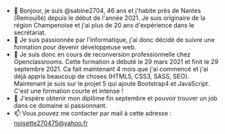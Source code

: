 - 👋 Bonjour, je suis @sabine2704, 46 ans et j'habite près de Nantes (Remouillé) depuis le début de l'année 2021.
Je suis originaire de la région Champenoise et j'ai plus de 20 ans d'expérience dans le secrétariat.  
- 👀 Je suis passionnée par l'informatique, j'ai donc décidé de suivre une formation pour devenir développeuse web. 
- 🌱 Je suis donc en cours de reconversion professionnelle chez Openclassrooms. Cette formation a débuté le 29 mars 2021 et finit le 29 septembre 2021. Ca fait maintenant 4 mois que j'ai commencé et j'ai déjà appris beaucoup de choses (HTML5, CSS3, SASS, SEO). Maintenant je suis sur le projet 5 qui ajoute Bootstrap4 et JavaScript. C'est une formation courte et intense !
- 💞️ J'espère obtenir mon diplôme fin septembre et pouvoir trouver un job dans ce domaine si passionnant.
- 📫 Vous pouvez me contacter par mail à cette adresse : noisette270475@yahoo.fr

<!---
sabine2704/sabine2704 is a ✨ special ✨ repository because its `README.md` (this file) appears on your GitHub profile.
You can click the Preview link to take a look at your changes.
--->

